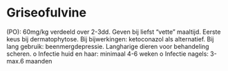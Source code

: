 # Griseofulvine

(PO): 60mg/kg verdeeld over 2-3dd. Geven bij liefst “vette” maaltijd. Eerste keus bij dermatophytose. Bij bijwerkingen: ketoconazol als alternatief. Bij lang gebruik: beenmergdepressie. Langharige dieren voor behandeling scheren.
o Infectie huid en haar: minimaal 4-6 weken
o Infectie nagels: 3-max.6 maanden
